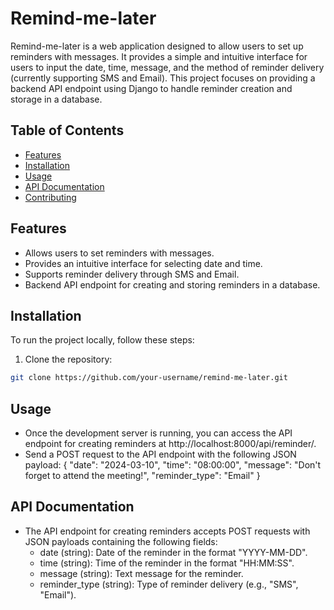 # Remind-me-later

Remind-me-later is a web application designed to allow users to set up reminders with messages. It provides a simple and intuitive interface for users to input the date, time, message, and the method of reminder delivery (currently supporting SMS and Email). This project focuses on providing a backend API endpoint using Django to handle reminder creation and storage in a database.

## Table of Contents
- [Features](#features)
- [Installation](#installation)
- [Usage](#usage)
- [API Documentation](#api-documentation)
- [Contributing](#contributing)

## Features

- Allows users to set reminders with messages.
- Provides an intuitive interface for selecting date and time.
- Supports reminder delivery through SMS and Email.
- Backend API endpoint for creating and storing reminders in a database.

## Installation

To run the project locally, follow these steps:

1. Clone the repository:

```bash
git clone https://github.com/your-username/remind-me-later.git

```
## Usage

- Once the development server is running, you can access the API endpoint for creating reminders at http://localhost:8000/api/reminder/.
- Send a POST request to the API endpoint with the following JSON payload:
  {
    "date": "2024-03-10",
    "time": "08:00:00",
    "message": "Don't forget to attend the meeting!",
    "reminder_type": "Email"
  }

## API Documentation

- The API endpoint for creating reminders accepts POST requests with JSON payloads containing the following fields:
  - date (string): Date of the reminder in the format "YYYY-MM-DD".
  - time (string): Time of the reminder in the format "HH:MM:SS".
  - message (string): Text message for the reminder.
  - reminder_type (string): Type of reminder delivery (e.g., "SMS", "Email").


